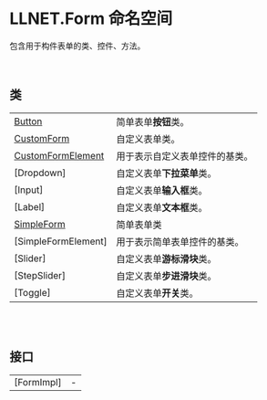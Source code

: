 # LLNET.Form 命名空间

包含用于构件表单的类、控件、方法。

<br>

## 类

|||
|-|-|
|[Button](zh_CN/NET/APIs/Namespace/LLNET.Form/Class/Button.md)|简单表单**按钮**类。|
|[CustomForm](zh_CN/NET/APIs/Namespace/LLNET.Form/Class/CustomForm.md)|自定义表单类。|
|[CustomFormElement](zh_CN/NET/APIs/Namespace/LLNET.Form/Class/CustomFormElement.md)|用于表示自定义表单控件的基类。|
|[Dropdown]|自定义表单**下拉菜单**类。|
|[Input]|自定义表单**输入框**类。|
|[Label]|自定义表单**文本框**类。|
|[SimpleForm](zh_CN/NET/APIs/Namespace/LLNET.Form/Class/SimpleForm.md)|简单表单类|
|[SimpleFormElement]|用于表示简单表单控件的基类。|
|[Slider]|自定义表单**游标滑块**类。|
|[StepSlider]|自定义表单**步进滑块**类。|
|[Toggle]|自定义表单**开关**类。|

<br>

<br>

## 接口

|||
|-|-|
|[FormImpl]|-|



